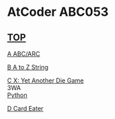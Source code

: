 # AtCoder ABC053  

## [TOP](https://atcoder.jp/contests/abc053)  

[A ABC/ARC](https://atcoder.jp/contests/abc053/tasks/abc053_a)  
[](https://atcoder.jp/contests/abc053/submissions/)  

[B A to Z String](https://atcoder.jp/contests/abc053/tasks/abc053_b)  
[](https://atcoder.jp/contests/abc053/submissions/)  

[C X: Yet Another Die Game](https://atcoder.jp/contests/abc053/tasks/arc068_a)  
3WA  
[Python](https://atcoder.jp/contests/abc053/submissions/15528221)  

[D Card Eater](https://atcoder.jp/contests/abc053/tasks/arc068_b)  
[](https://atcoder.jp/contests/abc053/submissions/)  

